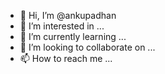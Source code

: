 - 👋 Hi, I’m @ankupadhan
- 👀 I’m interested in ...
- 🌱 I’m currently learning ...
- 💞️ I’m looking to collaborate on ...
- 📫 How to reach me ...

<!---
ankupadhan/ankupadhan is a ✨ special ✨ repository because its `README.md` (this file) appears on your GitHub profile.
You can click the Preview link to take a look at your changes.
--->
